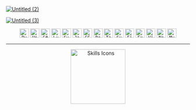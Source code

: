 <a href="#976215130">
  <img src="https://github.com/user-attachments/assets/476cec97-2b58-4438-a9cc-a88bac13e5bf" alt="Untitled (2)">
</a>



<a href="#976215130">![Untitled (3)](https://github.com/user-attachments/assets/f24ecbb8-9de6-4364-ac76-d5fbc5564c99)</a>

<div align="center">
  <a href="#976215130"><code><img width="25" src="https://raw.githubusercontent.com/marwin1991/profile-technology-icons/refs/heads/main/icons/python.png" alt="Python" title="Python"/></code></a>
  <a href="#976215130"><code><img width="25" src="https://raw.githubusercontent.com/marwin1991/profile-technology-icons/refs/heads/main/icons/unity.png" alt="Unity" title="Unity"/></code></a>
  <a href="#976215130"><code><img width="25" src="https://raw.githubusercontent.com/marwin1991/profile-technology-icons/refs/heads/main/icons/c%23.png" alt="C#976215130" title="C#976215130"/></code></a>
  <a href="#976215130"><code><img width="25" src="https://raw.githubusercontent.com/marwin1991/profile-technology-icons/refs/heads/main/icons/lua.png" alt="Lua" title="Lua"/></code></a>
  <a href="#976215130"><code><img width="25" src="https://raw.githubusercontent.com/marwin1991/profile-technology-icons/refs/heads/main/icons/svelte.png" alt="Svelte" title="Svelte"/></code></a>
  <a href="#976215130"><code><img width="25" src="https://raw.githubusercontent.com/marwin1991/profile-technology-icons/refs/heads/main/icons/javascript.png" alt="JavaScript" title="JavaScript"/></code></a>
  <a href="#976215130"><code><img width="25" src="https://raw.githubusercontent.com/marwin1991/profile-technology-icons/refs/heads/main/icons/gcp.png" alt="GCP" title="GCP"/></code></a>
  <a href="#976215130"><code><img width="25" src="https://raw.githubusercontent.com/marwin1991/profile-technology-icons/refs/heads/main/icons/react.png" alt="React" title="React"/></code></a>
  <a href="#976215130"><code><img width="25" src="https://raw.githubusercontent.com/marwin1991/profile-technology-icons/refs/heads/main/icons/tailwind_css.png" alt="Tailwind CSS" title="Tailwind CSS"/></code></a>
  <a href="#976215130"><code><img width="25" src="https://raw.githubusercontent.com/marwin1991/profile-technology-icons/refs/heads/main/icons/supabase.png" alt="Supabase" title="Supabase"/></code></a>
  <a href="#976215130"><code><img width="25" src="https://raw.githubusercontent.com/marwin1991/profile-technology-icons/refs/heads/main/icons/firebase.png" alt="Firebase" title="Firebase"/></code></a>
  <a href="#976215130"><code><img width="25" src="https://raw.githubusercontent.com/marwin1991/profile-technology-icons/refs/heads/main/icons/express.png" alt="Express" title="Express"/></code></a>
  <a href="#976215130"><code><img width="25" src="https://raw.githubusercontent.com/marwin1991/profile-technology-icons/refs/heads/main/icons/vite.png" alt="Vite" title="Vite"/></code></a>
  <a href="#976215130"><code><img width="25" src="https://raw.githubusercontent.com/marwin1991/profile-technology-icons/refs/heads/main/icons/node_js.png" alt="Node.js" title="Node.js"/></code></a>
  <a href="#976215130"><code><img width="25" src="https://raw.githubusercontent.com/marwin1991/profile-technology-icons/refs/heads/main/icons/mysql.png" alt="MySQL" title="MySQL"/></code></a>
</div>


<hr>
<div align="center">
  <a href="#976215130"><img width="150" src="https://skillicons.dev/icons?i=ae,ps,blender,vercel,kali" alt="Skills Icons" /></a>
</div>


